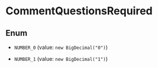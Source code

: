 

# CommentQuestionsRequired

## Enum


* `NUMBER_0` (value: `new BigDecimal("0")`)

* `NUMBER_1` (value: `new BigDecimal("1")`)




